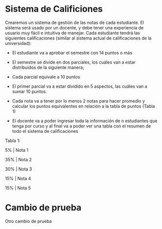 # Sistema de Calificiones

Crearemos un sistema de gestión de las notas de cada estudiante.
El sistema será usado por un docente, y debe tener una experiencia de usuario muy fácil e intuitiva de manejar.
Cada estudiante tendrá las siguientes calificaciones (similar al sistema actual de calificaciones de la universidad):

- El estudiante va a aprobar el semestre con 14 puntos o más
- El semestre se divide en dos parciales, los cuáles van a estar distribuidos de la siguiente manera;

- Cada parcial equivale a 10 puntos
- El primer parcial va a estar dividido en 5 aspectos, las cuáles van a sumar 10 puntos.
- Cada nota va a tener por lo menos 2 notas para hacer promedio y calcular los puntos equivalentes en relación a la tabla de puntos (Tabla 1)
- El docente va a poder ingresar toda la información de n estudiantes que tenga por curso y al final va a poder ver una tabla con el resumen de todo el sistema de calificaciones

Tabla 1:

5% | Nota 1

35% | Nota 2

30% | Nota 3

15% | Nota 4

15% | Nota 5

# Cambio de prueba

Otro cambio de prueba
